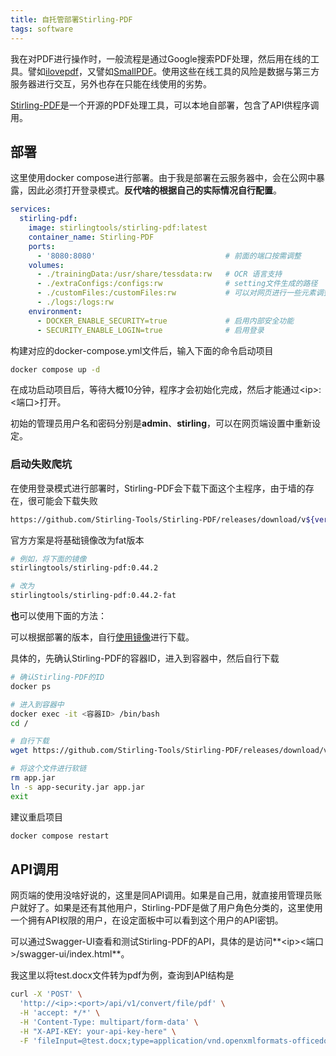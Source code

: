 ```yaml
---
title: 自托管部署Stirling-PDF
tags: software
---
```


我在对PDF进行操作时，一般流程是通过Google搜索PDF处理，然后用在线的工具。譬如[ilovepdf](https://www.ilovepdf.com/zh-cn)，又譬如[SmallPDF](https://smallpdf.com/cn)。使用这些在线工具的风险是数据与第三方服务器进行交互，另外也存在只能在线使用的劣势。

[Stirling-PDF](https://www.stirlingpdf.com/)是一个开源的PDF处理工具，可以本地自部署，包含了API供程序调用。

## 部署

这里使用docker compose进行部署。由于我是部署在云服务器中，会在公网中暴露，因此必须打开登录模式。**反代啥的根据自己的实际情况自行配置**。

```yaml
services:
  stirling-pdf:
    image: stirlingtools/stirling-pdf:latest
    container_name: Stirling-PDF
    ports:
      - '8080:8080'                             # 前面的端口按需调整
    volumes:
      - ./trainingData:/usr/share/tessdata:rw   # OCR 语言支持
      - ./extraConfigs:/configs:rw              # setting文件生成的路径
      - ./customFiles:/customFiles:rw           # 可以对网页进行一些元素调整
      - ./logs:/logs:rw
    environment:
      - DOCKER_ENABLE_SECURITY=true             # 启用内部安全功能
      - SECURITY_ENABLE_LOGIN=true              # 启用登录
```

构建对应的docker-compose.yml文件后，输入下面的命令启动项目

```bash
docker compose up -d
```

在成功启动项目后，等待大概10分钟，程序才会初始化完成，然后才能通过\<ip\>:\<端口\>打开。

初始的管理员用户名和密码分别是**admin**、**stirling**，可以在网页端设置中重新设定。

### 启动失败爬坑

在使用登录模式进行部署时，Stirling-PDF会下载下面这个主程序，由于墙的存在，很可能会下载失败

```bash
https://github.com/Stirling-Tools/Stirling-PDF/releases/download/v${version}/Stirling-PDF-with-login.jar
```

官方方案是将基础镜像改为fat版本

```bash
# 例如，将下面的镜像
stirlingtools/stirling-pdf:0.44.2

# 改为
stirlingtools/stirling-pdf:0.44.2-fat
```

**也**可以使用下面的方法：

可以根据部署的版本，自行[使用镜像](https://greasyfork.org/zh-CN/scripts/412245-github-enhancement-high-speed-download)进行下载。


具体的，先确认Stirling-PDF的容器ID，进入到容器中，然后自行下载

```bash
# 确认Stirling-PDF的ID
docker ps

# 进入到容器中
docker exec -it <容器ID> /bin/bash
cd /

# 自行下载
wget https://github.com/Stirling-Tools/Stirling-PDF/releases/download/v${version}/Stirling-PDF-with-login.jar -O app-security.jar

# 将这个文件进行软链
rm app.jar
ln -s app-security.jar app.jar
exit
```

建议重启项目

```bash
docker compose restart
```

## API调用

网页端的使用没啥好说的，这里是同API调用。如果是自己用，就直接用管理员账户就好了。如果是还有其他用户，Stirling-PDF是做了用户角色分类的，这里使用一个拥有API权限的用户，在设定面板中可以看到这个用户的API密钥。

可以通过Swagger-UI查看和测试Stirling-PDF的API，具体的是访问**\<ip\>\<端口\>/swagger-ui/index.html**。

我这里以将test.docx文件转为pdf为例，查询到API结构是

```bash
curl -X 'POST' \
  'http://<ip>:<port>/api/v1/convert/file/pdf' \
  -H 'accept: */*' \
  -H 'Content-Type: multipart/form-data' \
  -H "X-API-KEY: your-api-key-here" \
  -F 'fileInput=@test.docx;type=application/vnd.openxmlformats-officedocument.wordprocessingml.document' --output test.pdf
```
